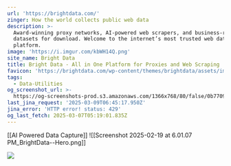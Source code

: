 ```yaml
---
url: 'https://brightdata.com/'
zinger: How the world collects public web data
description: >-
  Award-winning proxy networks, AI-powered web scrapers, and business-ready
  datasets for download. Welcome to the internet’s most trusted web data
  platform.
image: 'https://i.imgur.com/kbWH14Q.png'
site_name: Bright Data
title: Bright Data - All in One Platform for Proxies and Web Scraping
favicon: 'https://brightdata.com/wp-content/themes/brightdata/assets/images/favicon.png'
tags:
  - Data-Utilities
og_screenshot_url: >-
  https://og-screenshots-prod.s3.amazonaws.com/1366x768/80/false/0b770999a184d5d06c77b60a483993483bba1af944df6fedaf7dbbc977797d19.jpeg
last_jina_request: '2025-03-09T06:45:17.950Z'
jina_error: 'HTTP error! status: 429'
og_last_fetch: 2025-03-07T05:19:01.835Z
---
```

[[AI Powered Data Capture]]
![[Screenshot 2025-02-19 at 6.01.07 PM_BrightData--Hero.png]]


![](https://i.imgur.com/kbWH14Q.png)

